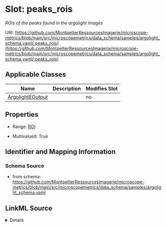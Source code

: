 # Slot: peaks_rois


_ROIs of the peaks found in the argolight images_



URI: [https://github.com/MontpellierRessourcesImagerie/microscope-metrics/blob/main/src/microscopemetrics/data_schema/samples/argolight_schema.yaml/:peaks_rois](https://github.com/MontpellierRessourcesImagerie/microscope-metrics/blob/main/src/microscopemetrics/data_schema/samples/argolight_schema.yaml/:peaks_rois)



<!-- no inheritance hierarchy -->




## Applicable Classes

| Name | Description | Modifies Slot |
| --- | --- | --- |
[ArgolightEOutput](ArgolightEOutput.md) |  |  no  |







## Properties

* Range: [ROI](ROI.md)

* Multivalued: True





## Identifier and Mapping Information







### Schema Source


* from schema: https://github.com/MontpellierRessourcesImagerie/microscope-metrics/blob/main/src/microscopemetrics/data_schema/samples/argolight_schema.yaml




## LinkML Source

<details>
```yaml
name: peaks_rois
description: ROIs of the peaks found in the argolight images
from_schema: https://github.com/MontpellierRessourcesImagerie/microscope-metrics/blob/main/src/microscopemetrics/data_schema/samples/argolight_schema.yaml
rank: 1000
multivalued: true
alias: peaks_rois
owner: ArgolightEOutput
domain_of:
- ArgolightEOutput
range: ROI

```
</details>